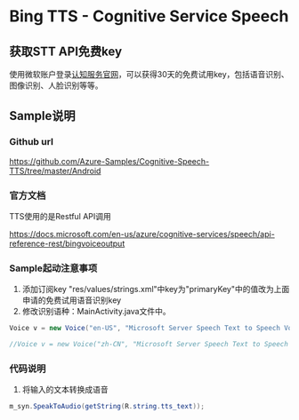 # Bing TTS - Cognitive Service Speech

## 获取STT API免费key
使用微软账户登录[认知服务官网](https://azure.microsoft.com/zh-cn/try/cognitive-services/)，可以获得30天的免费试用key，包括语音识别、图像识别、人脸识别等等。

## Sample说明
### Github url
https://github.com/Azure-Samples/Cognitive-Speech-TTS/tree/master/Android

### 官方文档
TTS使用的是Restful API调用

https://docs.microsoft.com/en-us/azure/cognitive-services/speech/api-reference-rest/bingvoiceoutput


### Sample起动注意事项
1. 添加订阅key
"res/values/strings.xml"中key为"primaryKey"中的值改为上面申请的免费试用语音识别key
2. 修改识别语种：MainActivity.java文件中。
```Java
Voice v = new Voice("en-US", "Microsoft Server Speech Text to Speech Voice (en-US, ZiraRUS)", Voice.Gender.Female, true);

//Voice v = new Voice("zh-CN", "Microsoft Server Speech Text to Speech Voice (zh-CN, HuihuiRUS)", Voice.Gender.Female, true);
```
### 代码说明 
1. 将输入的文本转换成语音
``` Java
m_syn.SpeakToAudio(getString(R.string.tts_text));
```




